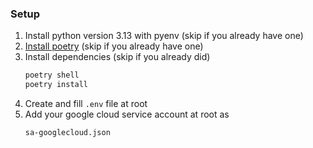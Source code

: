 ### Setup

1. Install python version 3.13 with pyenv (skip if you already have one)
2. [Install poetry](https://python-poetry.org/docs/#installation) (skip if you already have one)
3. Install dependencies (skip if you already did)
   ```bash
   poetry shell
   poetry install
   ```
4. Create and fill `.env` file at root
5. Add your google cloud service account at root as
   ```bash
   sa-googlecloud.json
   ```